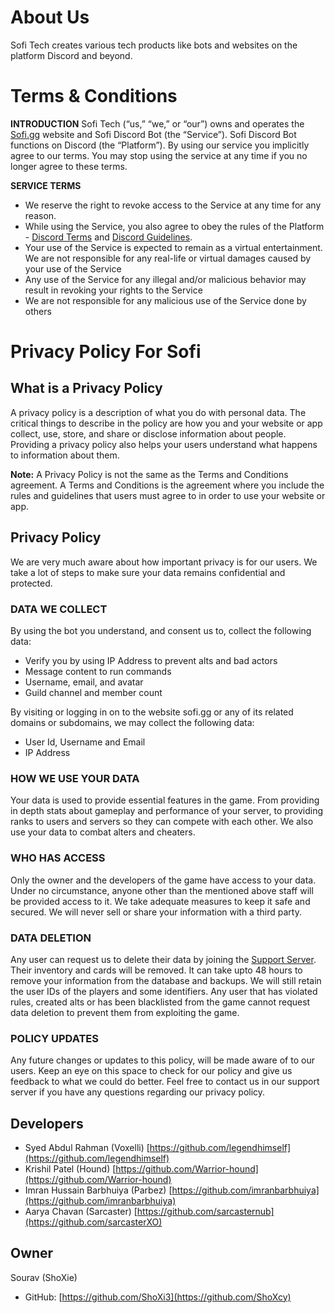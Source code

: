 # About Us
Sofi Tech creates various tech products like bots and websites on the platform Discord and beyond.

# Terms & Conditions
**INTRODUCTION**
Sofi Tech (“us,” “we,” or “our”) owns and operates the [Sofi.gg](https://sofi.gg) website and Sofi Discord Bot (the “Service”). Sofi Discord Bot functions on Discord (the “Platform”). By using our service you implicitly agree to our terms. You may stop using the service at any time if you no longer agree to these terms.

**SERVICE TERMS**
- We reserve the right to revoke access to the Service at any time for any reason.
- While using the Service, you also agree to obey the rules of the Platform - [Discord Terms](https://discord.com/terms) and [Discord Guidelines](https://discord.com/guidelines).
- Your use of the Service is expected to remain as a virtual entertainment. We are not responsible for any real-life or virtual damages caused by your use of the Service
- Any use of the Service for any illegal and/or malicious behavior may result in revoking your rights to the Service
- We are not responsible for any malicious use of the Service done by others

# Privacy Policy For Sofi

## What is a Privacy Policy

A privacy policy is a description of what you do with personal data. The critical things to describe in the policy are how you and your website or app collect, use, store, and share or disclose information about people. Providing a privacy policy also helps your users understand what happens to information about them.

**Note:** A Privacy Policy is not the same as the Terms and Conditions agreement. A Terms and Conditions is the agreement where you include the rules and guidelines that users must agree to in order to use your website or app.

## Privacy Policy

We are very much aware about how important privacy is for our users. We take a lot of steps to make sure your data remains confidential and protected.

### DATA WE COLLECT

By using the bot you understand, and consent us to, collect the following data:
- Verify you by using IP Address to prevent alts and bad actors
- Message content to run commands
- Username, email, and avatar
- Guild channel and member count


By visiting or logging in on to the website sofi.gg or any of its related domains or subdomains, we may collect the following data:
- User Id, Username and Email
- IP Address

### HOW WE USE YOUR DATA

Your data is used to provide essential features in the game. From providing in depth stats about gameplay and performance of your server, to providing ranks to users and servers so they can compete with each other. We also use your data to combat alters and cheaters.

### WHO HAS ACCESS

Only the owner and the developers of the game have access to your data. Under no circumstance, anyone other than the mentioned above staff will be provided access to it. We take adequate measures to keep it safe and secured. We will never sell or share your information with a third party.

### DATA DELETION

Any user can request us to delete their data by joining the [Support Server](https://discord.gg/thzjEPFdmk). Their inventory and cards will be removed. It can take upto 48 hours to remove your information from the database and backups. We will still retain the user IDs of the players and some identifiers. Any user that has violated rules, created alts or has been blacklisted from the game cannot request data deletion to prevent them from exploiting the game.

### POLICY UPDATES

Any future changes or updates to this policy, will be made aware of to our users. Keep an eye on this space to check for our policy and give us feedback to what we could do better. Feel free to contact us in our support server if you have any questions regarding our privacy policy.

## Developers

- Syed Abdul Rahman (Voxelli) [https://github.com/legendhimself](https://github.com/legendhimself)
- Krishil Patel (Hound) [https://github.com/Warrior-hound](https://github.com/Warrior-hound)
- Imran Hussain Barbhuiya (Parbez) [https://github.com/imranbarbhuiya](https://github.com/imranbarbhuiya)
- Aarya Chavan (Sarcaster) [https://github.com/sarcasternub](https://github.com/sarcasterXO)

## Owner

Sourav (ShoXie)

- GitHub: [https://github.com/ShoXi3](https://github.com/ShoXcy)
